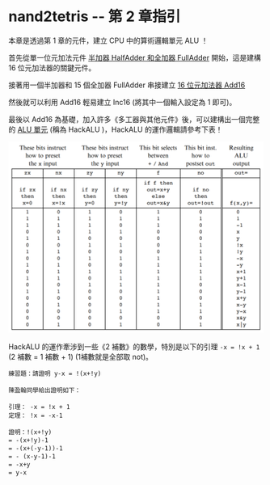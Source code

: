 # nand2tetris -- 第 2 章指引

本章是透過第 1 章的元件，建立 CPU 中的算術邏輯單元 ALU ！

首先從單一位元加法元件 [半加器 HalfAdder 和全加器 FullAdder](https://zh.wikipedia.org/wiki/%E5%8A%A0%E6%B3%95%E5%99%A8) 開始，這是建構 16 位元加法器的關鍵元件。


接著用一個半加器和 15 個全加器 FullAdder 串接建立 [16 位元加法器 Add16](https://zh.wikipedia.org/wiki/%E5%8A%A0%E6%B3%95%E5%99%A8#%E6%B3%A2%E7%BA%B9%E8%BF%9B%E4%BD%8D%E5%8A%A0%E6%B3%95%E5%99%A8%EF%BC%88%E8%84%89%E5%8A%A8%E8%BF%9B%E4%BD%8D%E5%8A%A0%E6%B3%95%E5%99%A8%EF%BC%89)

然後就可以利用 Add16 輕易建立 Inc16 (將其中一個輸入設定為 1 即可)。

最後以 Add16 為基礎，加入許多《多工器與其他元件》後，可以建構出一個完整的 [ALU 單元](https://en.wikipedia.org/wiki/Arithmetic_logic_unit) (稱為 HackALU )，HackALU 的運作邏輯請參考下表！

![Hack CPU 的 ALU 之運作邏輯](img/aluTable.png)

HackALU 的運作牽涉到一些《2 補數》的數學，特別是以下的引理  `-x = !x + 1` (2 補數 = 1 補數 + 1) (1補數就是全部取 not)。


```
練習題：請證明 y-x = !(x+!y)

陳盈翰同學給出證明如下：

引理： -x = !x + 1 
定理： !x = -x-1

證明：!(x+!y) 
= -(x+!y)-1
= -(x+(-y-1))-1
= - (x-y-1)-1
= -x+y
= y-x
```
